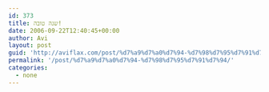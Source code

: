 ```yaml
---
id: 373
title: שנה טובה!
date: 2006-09-22T12:40:45+00:00
author: Avi
layout: post
guid: 'http://aviflax.com/post/%d7%a9%d7%a0%d7%94-%d7%98%d7%95%d7%91%d7%94/'
permalink: '/post/%d7%a9%d7%a0%d7%94-%d7%98%d7%95%d7%91%d7%94/'
categories:
  - none
---
```

